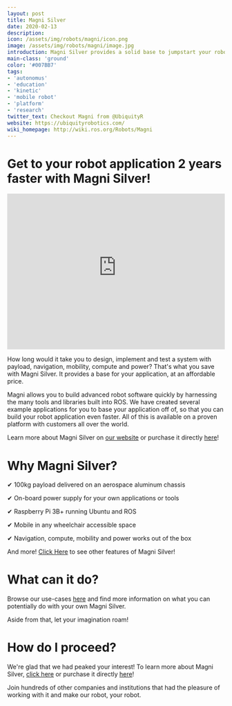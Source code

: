 ```yaml
---
layout: post
title: Magni Silver
date: 2020-02-13
description:
icon: /assets/img/robots/magni/icon.png
image: /assets/img/robots/magni/image.jpg
introduction: Magni Silver provides a solid base to jumpstart your robotics application. With a payload over 100kg, at an affordable price, Magni Silver is a powerful and capable mobile base.
main-class: 'ground'
color: '#007BB7'
tags:
- 'autonomus'
- 'education'
- 'kinetic'
- 'mobile robot'
- 'platform'
- 'research'
twitter_text: Checkout Magni from @UbiquityR
website: https://ubiquityrobotics.com/
wiki_homepage: http://wiki.ros.org/Robots/Magni
---
```

# Get to your robot application 2 years faster with Magni Silver!

<iframe width="100%" height="360" src="https://www.youtube-nocookie.com/embed/SPWtbo25dm8?rel=0" frameborder="0" allowfullscreen></iframe>

How long would it take you to design, implement and test a system with payload, navigation, mobility, compute and power? That's what you save with Magni Silver. It provides a base for your application, at an affordable price.

Magni allows you to build advanced robot software quickly by harnessing the many tools and libraries built into ROS. We have created several example applications for you to base your application off of, so that you can build your robot application even faster. All of this is available on a proven platform with customers all over the world.

Learn more about Magni Silver on [our website](https://ubiquityrobotics.com) or purchase it directly [here](https://store.ubiquityrobotics.com)! 


# Why Magni Silver?

✔︎ 100kg payload delivered on an aerospace aluminum chassis

✔︎ On-board power supply for your own applications or tools

✔︎ Raspberry Pi 3B+ running Ubuntu and ROS

✔︎ Mobile in any wheelchair accessible space

✔︎ Navigation, compute, mobility and power works out of the box

And more! [Click Here](https://www.ubiquityrobotics.com/products/) to see other features of Magni Silver!

# What can it do?

Browse our use-cases [here](https://www.ubiquityrobotics.com/case-studies/) and find more information on what you can potentially do with your own Magni Silver. 

Aside from that, let your imagination roam!

# How do I proceed? 

We're glad that we had peaked your interest! 
To learn more about Magni Silver, [click here](https://ubiquityrobotics.com) or purchase it directly [here](https://store.ubiquityrobotics.com)! 

Join hundreds of other companies and institutions that had the pleasure of working with it and make our robot, your robot.
